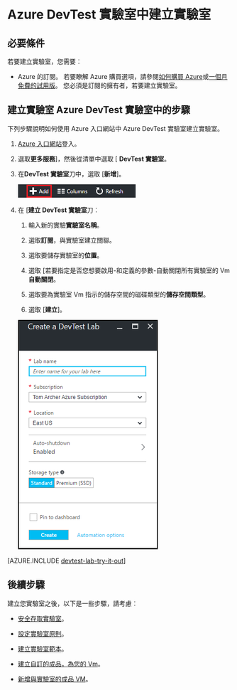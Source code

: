 <properties
    pageTitle="Azure DevTest 實驗室中建立實驗室 |Microsoft Azure"
    description="建立虛擬機器中 Azure DevTest 實驗室實驗室"
    services="devtest-lab,virtual-machines"
    documentationCenter="na"
    authors="tomarcher"
    manager="douge"
    editor=""/>

<tags
    ms.service="devtest-lab"
    ms.workload="na"
    ms.tgt_pltfrm="na"
    ms.devlang="na"
    ms.topic="get-started-article"
    ms.date="09/12/2016"
    ms.author="tarcher"/>

# <a name="create-a-lab-in-azure-devtest-labs"></a>Azure DevTest 實驗室中建立實驗室

## <a name="prerequisites"></a>必要條件

若要建立實驗室，您需要︰

- Azure 的訂閱。 若要瞭解 Azure 購買選項，請參閱[如何購買 Azure](https://azure.microsoft.com/pricing/purchase-options/)或[一個月免費的試用版](https://azure.microsoft.com/pricing/free-trial/)。 您必須是訂閱的擁有者，若要建立實驗室。

## <a name="steps-to-create-a-lab-in-azure-devtest-labs"></a>建立實驗室 Azure DevTest 實驗室中的步驟

下列步驟說明如何使用 Azure 入口網站中 Azure DevTest 實驗室建立實驗室。 

1. [Azure 入口網站](http://go.microsoft.com/fwlink/p/?LinkID=525040)登入。

1. 選取**更多服務**]，然後從清單中選取 [ **DevTest 實驗室**。

1. 在**DevTest 實驗室**刀中，選取 [**新增**]。

    ![新增實驗室](./media/devtest-lab-create-lab/add-lab-button.png)

1. 在 [**建立 DevTest 實驗室**刀︰

    1. 輸入新的實驗**實驗室名稱**。
    
    1. 選取**訂閱**，與實驗室建立關聯。
    
    1. 選取要儲存實驗室的**位置**。
    
    1. 選取 [若要指定是否您想要啟用-和定義的參數-自動關閉所有實驗室的 Vm**自動關閉**。
    
    1. 選取要為實驗室 Vm 指示的儲存空間的磁碟類型的**儲存空間類型**。 
    
    1. 選取 [**建立**]。

    ![建立實驗室刀](./media/devtest-lab-create-lab/create-devtestlab-blade.png)

[AZURE.INCLUDE [devtest-lab-try-it-out](../../includes/devtest-lab-try-it-out.md)]

## <a name="next-steps"></a>後續步驟

建立您實驗室之後，以下是一些步驟，請考慮︰

- [安全存取實驗室](devtest-lab-add-devtest-user.md)。

- [設定實驗室原則](devtest-lab-set-lab-policy.md)。

- [建立實驗室範本](devtest-lab-create-template.md)。

- [建立自訂的成品，為您的 Vm](devtest-lab-artifact-author.md)。

- [新增與實驗室的成品 VM](devtest-lab-add-vm-with-artifacts.md)。